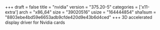 +++
draft = false
title = "nvidia"
version = "375.20-5"
categories = ['x11-extra']
arch = "x86_64"
size = "39020516"
usize = "164444854"
sha1sum = "8803ebe4bd59e6653adb9cfde420d9e43b6d4ced"
+++
3D accelerated display driver for Nvidia cards